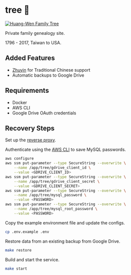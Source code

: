 # tree 🏡

[![Huang-Wen Family Tree](https://img.shields.io/badge/huang/wen-family_tree-cornflowerblue)][site]

Private family genealogy site.

1796 - 2017, Taiwan to USA.


## Added Features

- [Zhuyin][wiki-zhuyin] for Traditional Chinese support
- Automatic backups to Google Drive

## Requirements

- Docker
- AWS CLI
- Google Drive OAuth credentials


## Recovery Steps

Set up the [reverse proxy][repo-proxy].

Authenticate using the [AWS CLI][aws-cli] to save MySQL passwords.

```sh
aws configure
aws ssm put-parameter --type SecureString --overwrite \
    --name /app/tree/gdrive_client_id \
    --value <GDRIVE_CLIENT_ID>
aws ssm put-parameter --type SecureString --overwrite \
    --name /app/tree/gdrive_client_secret \
    --value <GDRIVE_CLIENT_SECRET>
aws ssm put-parameter --type SecureString --overwrite \
    --name /app/tree/mysql_password \
    --value <PASSWORD>
aws ssm put-parameter --type SecureString --overwrite \
    --name /app/tree/mysql_root_password \
    --value <PASSWORD>
```

Copy the example environment file and update the configs.

```sh
cp .env.example .env
```

Restore data from an existing backup from Google Drive.

```sh
make restore
```

Build and start the service.

```sh
make start
```


[aws-cli]: https://aws.amazon.com/cli/
[wiki-zhuyin]: https://en.wikipedia.org/wiki/Zhuyin
[repo-proxy]: https://github.com/tifa/proxy
[site]: https://tree.chyouhwu.com
